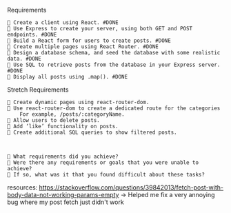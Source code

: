 Requirements

    🎯 Create a client using React. #DONE
    🎯 Use Express to create your server, using both GET and POST endpoints. #DONE
    🎯 Build a React form for users to create posts. #DONE
    🎯 Create multiple pages using React Router. #DONE
    🎯 Design a database schema, and seed the database with some realistic data. #DONE
    🎯 Use SQL to retrieve posts from the database in your Express server. #DONE
    🎯 Display all posts using .map(). #DONE

Stretch Requirements

    🏹 Create dynamic pages using react-router-dom.
    🏹 Use react-router-dom to create a dedicated route for the categories
        For example, /posts/:categoryName.
    🏹 Allow users to delete posts.
    🏹 Add ‘like’ functionality on posts.
    🏹 Create additional SQL queries to show filtered posts.



    🎯 What requirements did you achieve?
    🎯 Were there any requirements or goals that you were unable to achieve?
    🎯 If so, what was it that you found difficult about these tasks?

resources:
https://stackoverflow.com/questions/39842013/fetch-post-with-body-data-not-working-params-empty -> Helped me fix a very annoying bug where my post fetch just didn't work
